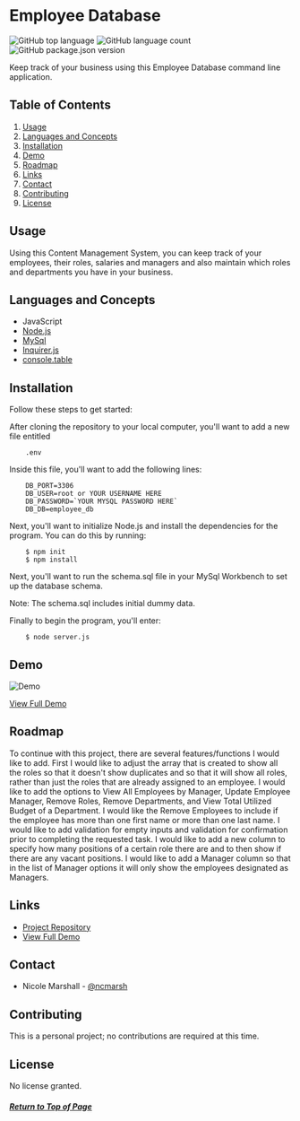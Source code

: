 # Employee Database

![GitHub top language](https://img.shields.io/github/languages/top/ncmarsh/employee_database)
![GitHub language count](https://img.shields.io/github/languages/count/ncmarsh/employee_database)
![GitHub package.json version](https://img.shields.io/github/package-json/v/ncmarsh/employee_database)

Keep track of your business using this Employee Database command line application.

## Table of Contents

1. [Usage](#Usage)
1. [Languages and Concepts](#Languages-and-Concepts)
1. [Installation](#Installation)
1. [Demo](#Demo)
1. [Roadmap](#Roadmap)
1. [Links](#Links)
1. [Contact](#Contact)
1. [Contributing](#Contributing)
1. [License](#License)

## Usage

Using this Content Management System, you can keep track of your employees, their roles, salaries and managers and also maintain which roles and departments you have in your business.

## Languages and Concepts

- JavaScript
- [Node.js](https://nodejs.org/en/)
- [MySql](https://www.npmjs.com/package/mysql)
- [Inquirer.js](https://www.npmjs.com/package/inquirer)
- [console.table](https://www.npmjs.com/package/console.table)

## Installation

Follow these steps to get started:

After cloning the repository to your local computer, you'll want to add a new file entitled

        .env

Inside this file, you'll want to add the following lines:

        DB_PORT=3306
        DB_USER=root or YOUR USERNAME HERE
        DB_PASSWORD=`YOUR MYSQL PASSWORD HERE`
        DB_DB=employee_db

Next, you'll want to initialize Node.js and install the dependencies for the program. You can do this by running:

        $ npm init
        $ npm install

Next, you'll want to run the schema.sql file in your MySql Workbench to set up the database schema. 

Note: The schema.sql includes initial dummy data.

Finally to begin the program, you'll enter:

        $ node server.js

## Demo

![Demo](./assets/demo.gif)

[View Full Demo](https://youtu.be/i2hdFaexJS4)

## Roadmap

To continue with this project, there are several features/functions I would like to add. First I would like to adjust the array that is created to show all the roles so that it doesn't show duplicates and so that it will show all roles, rather than just the roles that are already assigned to an employee. I would like to add the options to View All Employees by Manager, Update Employee Manager, Remove Roles, Remove Departments, and View Total Utilized Budget of a Department. I would like the Remove Employees to include if the employee has more than one first name or more than one last name. I would like to add validation for empty inputs and validation for confirmation prior to completing the requested task. I would like to add a new column to specify how many positions of a certain role there are and to then show if there are any vacant positions. I would like to add a Manager column so that in the list of Manager options it will only show the employees designated as Managers.

## Links

- [Project Repository](https://github.com/ncmarsh/employee_database)
- [View Full Demo](https://youtu.be/i2hdFaexJS4)

## Contact

- Nicole Marshall - [@ncmarsh](https://github.com/ncmarsh)

## Contributing

This is a personal project; no contributions are required at this time.

## License

No license granted.

##### [Return to Top of Page](#Employee-Database)